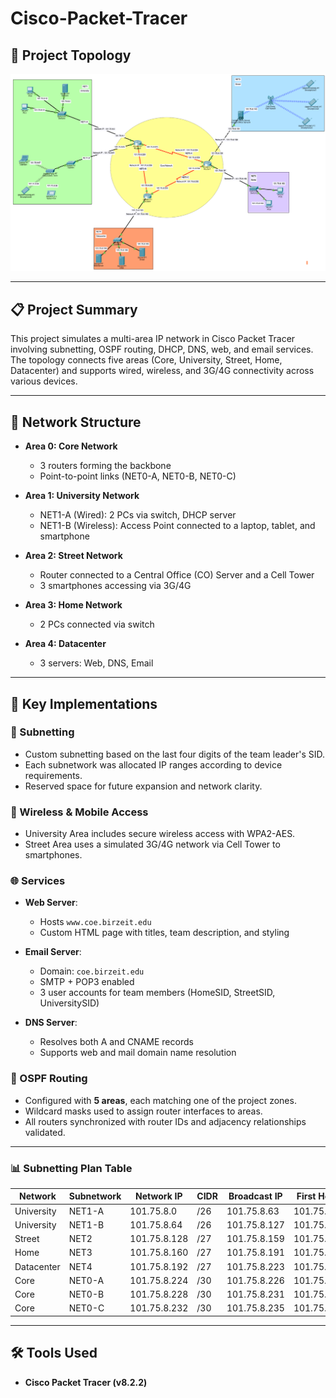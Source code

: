 # Cisco-Packet-Tracer

## 📸 Project Topology

![Network Topology](Helping_material/ourNetwork_Topology.png)


---

## 📋 Project Summary

This project simulates a multi-area IP network in Cisco Packet Tracer involving subnetting, OSPF routing, DHCP, DNS, web, and email services. The topology connects five areas (Core, University, Street, Home, Datacenter) and supports wired, wireless, and 3G/4G connectivity across various devices.

---

## 🧱 Network Structure

- **Area 0: Core Network**
  - 3 routers forming the backbone
  - Point-to-point links (NET0-A, NET0-B, NET0-C)

- **Area 1: University Network**
  - NET1-A (Wired): 2 PCs via switch, DHCP server
  - NET1-B (Wireless): Access Point connected to a laptop, tablet, and smartphone

- **Area 2: Street Network**
  - Router connected to a Central Office (CO) Server and a Cell Tower
  - 3 smartphones accessing via 3G/4G

- **Area 3: Home Network**
  - 2 PCs connected via switch

- **Area 4: Datacenter**
  - 3 servers: Web, DNS, Email

---

## 📌 Key Implementations

### 🔢 Subnetting
- Custom subnetting based on the last four digits of the team leader's SID.
- Each subnetwork was allocated IP ranges according to device requirements.
- Reserved space for future expansion and network clarity.

### 📡 Wireless & Mobile Access
- University Area includes secure wireless access with WPA2-AES.
- Street Area uses a simulated 3G/4G network via Cell Tower to smartphones.

### 🌐 Services
- **Web Server**:
  - Hosts `www.coe.birzeit.edu`
  - Custom HTML page with titles, team description, and styling

- **Email Server**:
  - Domain: `coe.birzeit.edu`
  - SMTP + POP3 enabled
  - 3 user accounts for team members (HomeSID, StreetSID, UniversitySID)

- **DNS Server**:
  - Resolves both A and CNAME records
  - Supports web and mail domain name resolution

### 🔁 OSPF Routing
- Configured with **5 areas**, each matching one of the project zones.
- Wildcard masks used to assign router interfaces to areas.
- All routers synchronized with router IDs and adjacency relationships validated.

---
### 📊 Subnetting Plan Table 

| Network      | Subnetwork | Network IP     | CIDR | Broadcast IP   | First Host IP    | Last Host IP     |
|--------------|------------|----------------|------|----------------|------------------|------------------|
| University   | NET1-A     | 101.75.8.0     | /26  | 101.75.8.63    | 101.75.8.1       | 101.75.8.62      |
| University   | NET1-B     | 101.75.8.64    | /26  | 101.75.8.127   | 101.75.8.65      | 101.75.8.126     |
| Street       | NET2       | 101.75.8.128   | /27  | 101.75.8.159   | 101.75.8.127     | 101.75.8.158     |
| Home         | NET3       | 101.75.8.160   | /27  | 101.75.8.191   | 101.75.8.161     | 101.75.8.190     |
| Datacenter   | NET4       | 101.75.8.192   | /27  | 101.75.8.223   | 101.75.8.193     | 101.75.8.222     |
| Core         | NET0-A     | 101.75.8.224   | /30  | 101.75.8.226   | 101.75.8.225     | 101.75.8.226     |
| Core         | NET0-B     | 101.75.8.228   | /30  | 101.75.8.231   | 101.75.8.229     | 101.75.8.230     |
| Core         | NET0-C     | 101.75.8.232   | /30  | 101.75.8.235   | 101.75.8.233     | 101.75.8.234     |

---

## 🛠️ Tools Used

- **Cisco Packet Tracer (v8.2.2)**

